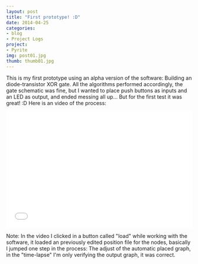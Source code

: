 ```yaml
---
layout: post
title: "First prototype! :D"
date: 2014-04-25
categories: 
- blog 
- Project Logs
project:
- Pyrite
img: post01.jpg
thumb: thumb01.jpg
---
```


This is my first prototype using an alpha version of the software: Building an diode-transistor XOR gate. All the algorithms performed accordingly, the gate schematic was fine, but I wanted to place push buttons as inputs and an LED as output, and ended messing all up... But for the first test it was great! :D Here is an video of the process:

<!--more-->

<iframe width="100%" height="315" src="//www.youtube.com/embed/ZFvg7Dwkk9U" frameborder="0" allowfullscreen></iframe>

Note: In the video I clicked in a button called "load" while working with the software, it loaded an previously edited position file for the nodes, basically I jumped one step in the process: The adjust of the automatic placed graph, in the "time-lapse" I'm only verifying the output graph, it was correct.
